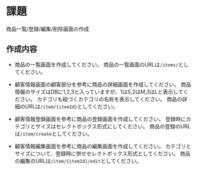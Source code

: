 
# 課題

商品一覧/登録/編集/削除画面の作成

## 作成内容

* 商品の一覧画面を作成してください。
  商品の一覧画面のURLは`/items/`としてください。

* 顧客情報画面の顧客部分を参考に商品の詳細画面を作成してください。
  商品情報のサイズはDBに1,2,3と入っていますが、1はS,2はM,3はLと表示してください。
  カテゴリも紐づくカテゴリの名称を表示してください。
  商品の詳細のURLは`/item/{itemId}`としてください。

* 顧客情報登録画面を参考に商品の登録画面を作成してください。
  登録時にカテゴリとサイズはセレクトボックス形式にしてください。
  商品の登録のURLは`/item/create`としてください。

* 顧客情報編集画面を参考に商品の編集画面を作成してください。
  カテゴリとサイズについて、登録時に併せセレクトボックス形式としてください。
  商品の編集のURLは`/item/{itemId}/edit`としてください。

